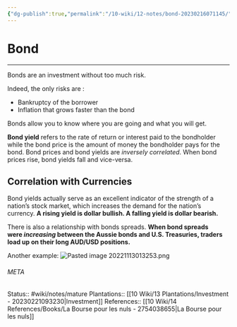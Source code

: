 ```yaml
---
{"dg-publish":true,"permalink":"/10-wiki/12-notes/bond-20230216071145/"}
---
```


# Bond
---
Bonds are an investment without too much risk.

Indeed, the only risks are :
- Bankruptcy of the borrower
- Inflation that grows faster than the bond

Bonds allow you to know where you are going and what you will get.

**Bond yield** refers to the rate of return or interest paid to the bondholder while the bond price is the amount of money the bondholder pays for the bond.
Bond prices and bond yields are _inversely correlated_. When bond prices rise, bond yields fall and vice-versa.

## Correlation with Currencies
Bond yields actually serve as an excellent indicator of the strength of a nation’s stock market, which increases the demand for the nation’s currency.
**A rising yield is dollar bullish. A falling yield is dollar bearish.**

There is also a relationship with bonds spreads.
**When bond spreads were _increasing_ between the Aussie bonds and U.S. Treasuries, traders load up on their long AUD/USD positions.**

Another example:
![Pasted image 20221113013253.png](/img/user/90%20Meta/Attachments/Pasted/Pasted%20image%2020221113013253.png)




###### META
Status:: #wiki/notes/mature 
Plantations:: [[10 Wiki/13 Plantations/Investment - 20230221093230\|Investment]]
References:: [[10 Wiki/14 References/Books/La Bourse pour les nuls - 2754038655\|La Bourse pour les nuls]]
